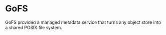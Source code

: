 # GoFS

GoFS provided a managed metadata service that turns any object store into a shared POSIX file system.

